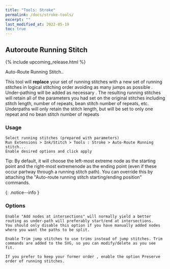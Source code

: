 ```yaml
---
title: "Tools: Stroke"
permalink: /docs/stroke-tools/
excerpt: ""
last_modified_at: 2022-05-19
toc: true
---
```

## Autoroute Running Stitch

{% include upcoming_release.html %}

Auto-Route Running Stitch..

This tool will **replace** your set of running stitches  with a new set of running stitches in logical stitching order avoiding as many jumps as possible . Under-pathing  will be added as necessary  . The resulting running stitches will retain all of the parameters you had set on the original stitches including stitch length, number of repeats, bean stitch number of repeats, etc. Underpaths will only retain the stitch length, but will be set to only one  repeat and no bean stitch number of repeats

### Usage

    Select running stitches (prepared with parameters)
    Run Extensions > Ink/Stitch > Tools : Stroke > Auto-Route Running stitch...
    Enable desired options and click apply

Tip: By default, it will choose the left-most extreme node as the starting point and the right-most extremenode  as the ending point (even if these occur partway through a running stitch path). You can override this by attaching the "Auto-route running stitch starting/ending position" commands.

{: .notice--info }
### Options
    Enable "Add nodes at intersections" will normally yield a better routing as under-path will preferably start/end at intersections.  
    You should only disable this option if you have manually added nodes where you want the paths to be split.

    Enable Trim jump stitches to use trims instead of jump stitches. Trim commands are added to the SVG, so you can modify/delete as you see fit.

    If you prefer to keep your former order , enable the option Preserve order of running stitches. 


